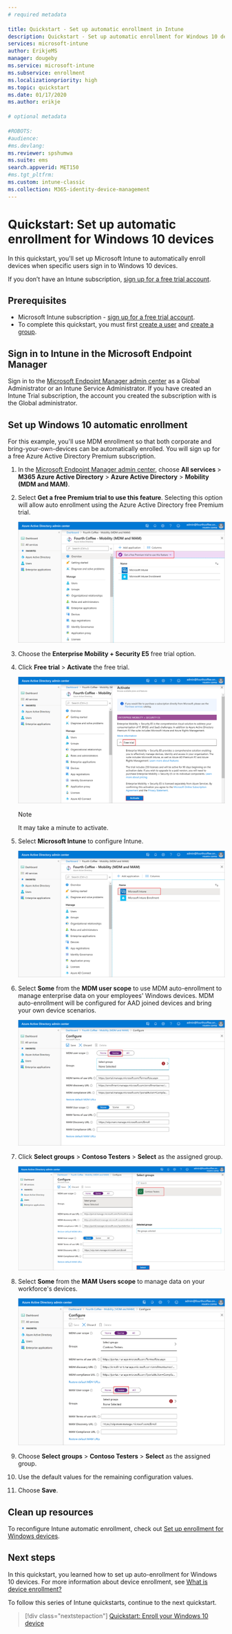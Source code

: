 ```yaml
---
# required metadata

title: Quickstart - Set up automatic enrollment in Intune
description: Quickstart - Set up automatic enrollment for Windows 10 devices in Intune.
services: microsoft-intune
author: ErikjeMS
manager: dougeby
ms.service: microsoft-intune
ms.subservice: enrollment
ms.localizationpriority: high
ms.topic: quickstart
ms.date: 01/17/2020
ms.author: erikje

# optional metadata

#ROBOTS:
#audience:
#ms.devlang:
ms.reviewer: spshumwa
ms.suite: ems
search.appverid: MET150
#ms.tgt_pltfrm:
ms.custom: intune-classic
ms.collection: M365-identity-device-management
---
```


# Quickstart: Set up automatic enrollment for Windows 10 devices

In this quickstart, you'll set up Microsoft Intune to automatically enroll devices when specific users sign in to Windows 10 devices.

If you don’t have an Intune subscription, [sign up for a free trial account](../intune/fundamentals/free-trial-sign-up.md).

## Prerequisites

- Microsoft Intune subscription - [sign up for a free trial account](../intune/fundamentals/free-trial-sign-up.md).
- To complete this quickstart, you must first [create a user](../intune/fundamentals/quickstart-create-user.md) and [create a group](../intune/fundamentals/quickstart-create-group.md).

## Sign in to Intune in the Microsoft Endpoint Manager

Sign in to the [Microsoft Endpoint Manager admin center](https://go.microsoft.com/fwlink/?linkid=2109431) as a Global Administrator or an Intune Service Administrator. If you have created an Intune Trial subscription, the account you created the subscription with is the Global administrator.

## Set up Windows 10 automatic enrollment

For this example, you'll use MDM enrollment so that both corporate and bring-your-own-devices can be automatically enrolled. You will sign up for a free Azure Active Directory Premium subscription.

1. In the [Microsoft Endpoint Manager admin center](https://go.microsoft.com/fwlink/?linkid=2109431), choose **All services** > **M365 Azure Active Directory** > **Azure Active Directory** > **Mobility (MDM and MAM)**.
2. Select **Get a free Premium trial to use this feature**. Selecting this option will allow auto enrollment using the Azure Active Directory free Premium trial. 

    ![Select the Azure Active Directory free Premium trial](./media/quickstart-setup-auto-enrollment/quickstart-setup-auto-enrollment-01.png)

3. Choose the **Enterprise Mobility + Security E5** free trial option. 
4. Click **Free trial** > **Activate** the free trial.

    ![Choose the Enterprise Mobility + Security E5 free trial](./media/quickstart-setup-auto-enrollment/quickstart-setup-auto-enrollment-02.png)

    > [!NOTE]
    > It may take a minute to activate. 

3. Select **Microsoft Intune** to configure Intune. 

    ![Choose Microsoft Intune from the list](./media/quickstart-setup-auto-enrollment/quickstart-setup-auto-enrollment-03.png)

4. Select **Some** from the **MDM user scope** to use MDM auto-enrollment to manage enterprise data on your employees' Windows devices. MDM auto-enrollment will be configured for AAD joined devices and bring your own device scenarios.

    ![Select 'Some' from the Configure list](./media/quickstart-setup-auto-enrollment/quickstart-setup-auto-enrollment-04.png)

5. Click **Select groups** > **Contoso Testers** > **Select** as the assigned group.

    ![Select the group to enroll](./media/quickstart-setup-auto-enrollment/quickstart-setup-auto-enrollment-05.png)

6. Select **Some** from the **MAM Users scope** to manage data on your workforce's devices.

    ![Select the group to enroll](./media/quickstart-setup-auto-enrollment/quickstart-setup-auto-enrollment-06.png)

7. Choose **Select groups** > **Contoso Testers** > **Select** as the assigned group. 
8. Use the default values for the remaining configuration values.
9. Choose **Save**.

## Clean up resources

To reconfigure Intune automatic enrollment, check out [Set up enrollment for Windows devices](windows-enroll.md).

## Next steps

In this quickstart, you learned how to set up auto-enrollment for Windows 10 devices. For more information about device enrollment, see [What is device enrollment?](device-enrollment.md)

To follow this series of Intune quickstarts, continue to the next quickstart.

> [!div class="nextstepaction"]
> [Quickstart: Enroll your Windows 10 device](../quickstart-enroll-windows-device.md)
